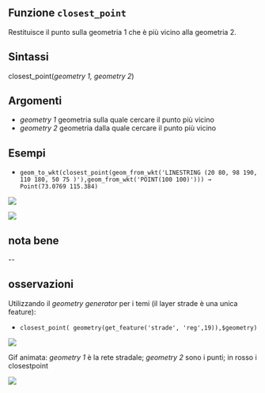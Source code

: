 ## Funzione `closest_point`

Restituisce il punto sulla geometria 1 che è più vicino alla geometria 2.

## Sintassi

closest_point(_geometry 1, geometry 2_)

## Argomenti

* _geometry 1_ geometria sulla quale cercare il punto più vicino
* _geometry 2_ geometria dalla quale cercare il punto più vicino


## Esempi

* `geom_to_wkt(closest_point(geom_from_wkt('LINESTRING (20 80, 98 190, 110 180, 50 75 )'),geom_from_wkt('POINT(100 100)'))) → Point(73.0769 115.384)`

![](/img/geometria/closest_point/closest_point1.png)

![](/img/geometria/closest_point/closest_point2.png)

## nota bene

--

## osservazioni

Utilizzando il _geometry generator_ per i temi (il layer strade è una unica feature):

* `closest_point( geometry(get_feature('strade', 'reg',19)),$geometry)`

![](/img/geometria/closest_point/closest_point3.png)

Gif animata: _geometry 1_ è la rete stradale; _geometry 2_ sono i punti; in rosso i closestpoint

![](/img/geometria/closest_point/closestpoint.png)